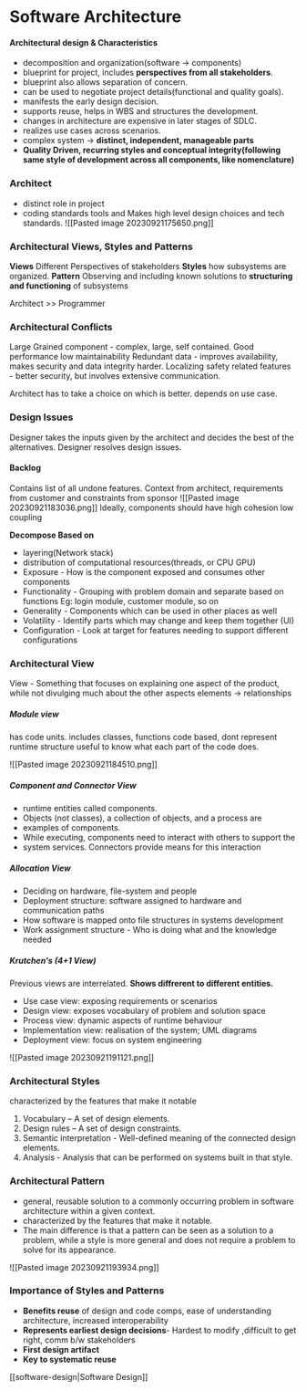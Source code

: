 # Software Architecture
#### Architectural design & Characteristics
- decomposition and organization(software -> components)
- blueprint for project, includes **perspectives from all stakeholders**. 
- blueprint also allows separation of concern.
- can be used to negotiate project details(functional and quality goals).
- manifests the early design decision.
- supports reuse, helps in WBS and structures the development.
- changes in architecture are expensive in later stages of SDLC.
-  realizes use cases across scenarios.
- complex system -> **distinct, independent, manageable parts**
- **Quality Driven, recurring styles and conceptual integrity(following same style of development across all components, like nomenclature)**


### Architect
- distinct role in project
- coding standards tools and 
Makes high level design choices and tech standards. 
![[Pasted image 20230921175650.png]] 

### Architectural Views, Styles and Patterns
**Views** Different Perspectives of stakeholders
**Styles** how subsystems are organized.
**Pattern** Observing and including known solutions to **structuring and functioning** of subsystems

Architect >> Programmer


### Architectural Conflicts
Large Grained component - complex, large, self contained. Good performance low maintainability
Redundant data - improves availability, makes security and data integrity harder.
Localizing safety related features - better security, but involves extensive communication.

Architect has to take a choice on which is better. depends on use case.

### Design Issues
Designer takes the inputs given by the architect and decides the best of the alternatives. 
Designer resolves design issues.

#### Backlog
Contains list of all undone features. 
Context from architect, requirements from customer and constraints from sponsor
![[Pasted image 20230921183036.png]]
Ideally, components should have high cohesion low coupling

**Decompose Based on**
- layering(Network stack)
- distribution of computational resources(threads, or CPU GPU)
- Exposure - How is the component exposed and consumes other components
- Functionality - Grouping with problem domain and separate based on functions Eg: login module, customer module, so on
- Generality - Components which can be used in other places as well
- Volatility - Identify parts which may change and keep them together (UI)
- Configuration - Look at target for features needing to support different configurations

### Architectural View
View - Something that focuses on explaining one aspect of the product, while not divulging much about the other aspects
elements -> relationships
##### Module view
has code units. includes classes, functions
code based, dont represent runtime structure
useful to know what each part of the code does.


![[Pasted image 20230921184510.png]]


##### Component and Connector View
- runtime entities called components.
- Objects (not classes), a collection of objects, and a process are
- examples of components.
- While executing, components need to interact with others to support the
- system services. Connectors provide means for this interaction

##### Allocation View
- Deciding on hardware, file-system and people
- Deployment structure: software assigned to hardware and communication paths
- How software is mapped onto file structures in systems development
- Work assignment structure - Who is doing what and the knowledge needed

##### Krutchen's (4+1 View)
Previous views are interrelated. 
**Shows diffrerent to different entities.**
- Use case view: exposing requirements or scenarios
- Design view: exposes vocabulary of problem and solution space
- Process view: dynamic aspects of runtime behaviour
- Implementation view: realisation of the system; UML diagrams
- Deployment view: focus on system engineering

![[Pasted image 20230921191121.png]]

### Architectural Styles
characterized by the features that make it notable
1. Vocabulary – A set of design elements.
2. Design rules – A set of design constraints.
3. Semantic interpretation - Well-defined meaning of the connected design elements.
4. Analysis - Analysis that can be performed on systems built in that style.

### Architectural Pattern
- general, reusable solution to a commonly occurring problem in software architecture within a given context.
- characterized by the features that make it notable.
- The main difference is that a pattern can be seen as a solution to a problem, while a style is more general and does not require a problem to solve for its appearance.

![[Pasted image 20230921193934.png]]

### Importance of Styles and Patterns
- **Benefits reuse** of design and code comps, ease of understanding architecture, increased interoperability
- **Represents earliest design decisions**- Hardest to modify ,difficult to get right, comm b/w stakeholders
- **First design artifact**
- **Key to systematic reuse**


[[software-design|Software Design]]

